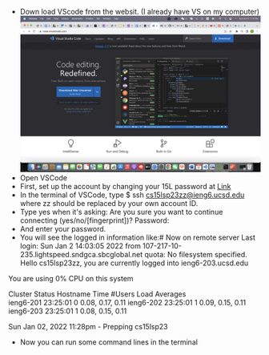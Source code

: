 * Down load VScode from the websit. (I already have VS on my computer)
![Image](download.png)
* Open VSCode
* First, set up the account by changing your 15L password at [Link](https://sdacs.ucsd.edu/~icc/index.php)
* In the terminal of VSCode, type $ ssh cs15lsp23zz@ieng6.ucsd.edu where zz should be replaced by your own account ID.
* Type yes when it's asking: Are you sure you want to continue connecting (yes/no/[fingerprint])? Password: 
* And enter your password.
* You will see the logged in information like:# Now on remote server
Last login: Sun Jan  2 14:03:05 2022 from 107-217-10-235.lightspeed.sndgca.sbcglobal.net
quota: No filesystem specified.
Hello cs15lsp23zz, you are currently logged into ieng6-203.ucsd.edu

You are using 0% CPU on this system

Cluster Status 
Hostname     Time    #Users  Load  Averages  
ieng6-201   23:25:01   0  0.08,  0.17,  0.11
ieng6-202   23:25:01   1  0.09,  0.15,  0.11
ieng6-203   23:25:01   1  0.08,  0.15,  0.11

Sun Jan 02, 2022 11:28pm - Prepping cs15lsp23

* Now you can run some command lines in the terminal
